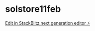 # solstore11feb

[Edit in StackBlitz next generation editor ⚡️](https://stackblitz.com/~/github.com/8Berry/solstore11feb)